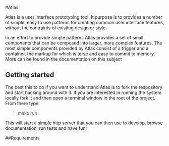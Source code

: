 #Atlas

Atlas is a user interface prototyping tool. It purpose is to provides a number of simple, easy to use patterns for creating common user interface features, without the contraints of existing design or style.

In an effort to provide simple patterns Atlas provides a set of small components that can be composed into larger, more complex features. The most simple components provided by Atlas consist of a trigger and a container, the markup for which is terse and easy to commit to memory. More can be found in the documentation on this subject

## Getting started

The best this to do if you want to understand Atlas is to fork the respository and start hacking around with it. If you are interested in running the system locally fork it and then open a terminal window in the root of the project. From there type: 

> make run

This will start a simple http server that you can then use to develop, browse documentation, run tests and have fun!

##Requirements
